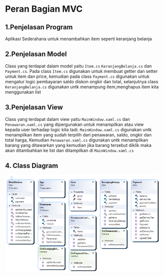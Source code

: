 # Peran Bagian MVC
## 1.Penjelasan Program
Aplikasi Sederahana untuk menambahkan item seperti keranjang belanja

## 2.Penjelasan Model
Class yang terdapat dalam model yaitu `Item.cs` `KeranjangBelanja.cs` dan `Payment.cs`.
Pada class `Item.cs` digunakan untuk membuat getter dan setter untuk item dan price, kemudian pada class `Payment.cs` digunakan untuk mengatur logic pembayaran saldo diskon ongkir dan total, selanjutnya class `KeranjangBelanja.cs` digunakan untk menampung item,menghapus item kita menggunakan list

## 3.Penjelasan View
Class yang terdapat dalam view yaitu `MainWindow.xaml.cs` dan `Penawaran.xaml.cs` yang dipergunakan untuk menampilkan atau view kepada user terhadap logic kita tadi.
`MainWindow.xaml.cs` digunakan untk menampilkan item yang sudah terpilih dari penawaran, saldo, ongkir dan total harga, Kemudian `Penawaran.xaml.cs` digunakan untk menampilkan barang yang ditawarkan yang kemudian jika barang tersebut diklik maka akan ditambahkan ke list dan ditampilkan di `MainWindow.xaml.cs`

## 4. Class Diagram
![Class Diagram](https://github.com/MTYU-Luki/Peran-Bagian-MVC/blob/master/ClassDiagram1.png)

